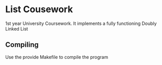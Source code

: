 # List Cousework

1st year University Coursework. It implements a fully functioning Doubly Linked List

## Compiling
Use the provide Makefile to compile the program

